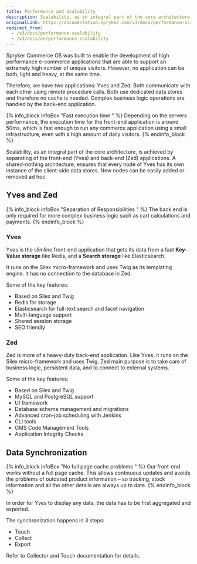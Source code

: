 ```yaml
---
title: Performance and Scalability
description: Scalability, as an integral part of the core architecture, is achieved by separating the front-end (Yves) and back-end (Zed) applications.
originalLink: https://documentation.spryker.com/v3/docs/performance-scalability
redirect_from:
  - /v3/docs/performance-scalability
  - /v3/docs/en/performance-scalability
---
```


Spryker Commerce OS was built to enable the development of high performance e-commerce applications that are able to support an extremely high number of unique visitors. However, no application can be both, light and heavy, at the same time.

Therefore, we have two applications: Yves and Zed. Both communicate with each other using remote procedure calls. Both use dedicated data stores and therefore no cache is needed. Complex business logic operations are handled by the back-end application.

{% info_block infoBox "Fast execution time " %}
Depending on the servers performance, the execution time for the front-end application is around 50ms, which is fast enough to run any commerce application using a small infrastructure, even with a high amount of daily visitors.
{% endinfo_block %}

Scalability, as an integral part of the core architecture, is achieved by separating of the front-end (Yves) and back-end (Zed) applications. A shared-nothing architecture, ensures that every node of Yves has its own instance of the client-side data stores. New nodes can be easily added or removed ad hoc.

## Yves and Zed

{% info_block infoBox "Separation of Responsibilities " %}
The back end is only required for more complex business logic such as cart calculations and payments.
{% endinfo_block %}


### Yves
Yves is the slimline front-end application that gets its data from a fast **Key-Value storage** like Redis, and a **Search storage** like Elasticsearch.

It runs on the Silex micro-framework and uses Twig as its templating engine. It has no connection to the database in Zed.

Some of the key features:

* Based on Silex and Twig
* Redis for storage
* Elasticsearch for full-text search and facet navigation
* Multi-language support
* Shared session storage
* SEO friendly

### Zed
Zed is more of a heavy-duty back-end application. Like Yves, it runs on the Silex micro-framework and uses Twig. Zed main purpose is to take care of business logic, persistent data, and to connect to external systems.

Some of the key features:

* Based on Silex and Twig
* MySQL and PostgreSQL support
* UI framework
* Database schema management and migrations
* Advanced cron-job scheduling with Jenkins
* CLI tools
* OMS Code Management Tools
* Application Integrity Checks

## Data Synchronization

{% info_block infoBox "No full page cache problems " %}
Our front-end works without a full page cache. This allows continuous updates and avoids the problems of outdated product information – so tracking, stock information and all the other details are always up to date.
{% endinfo_block %}

In order for Yves to display any data, the data has to be first aggregated and exported.

The synchronization happens in 3 steps:

* Touch
* Collect
* Export

Refer to Collector and Touch documentation for details.
